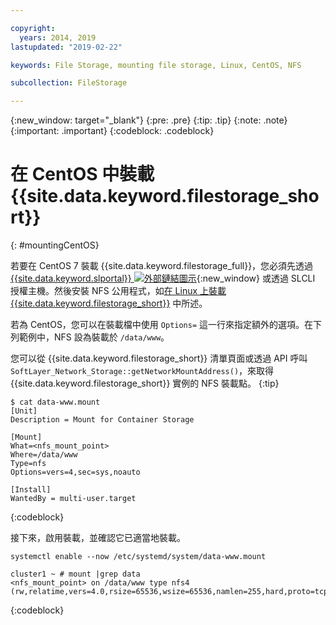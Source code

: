 ```yaml
---

copyright:
  years: 2014, 2019
lastupdated: "2019-02-22"

keywords: File Storage, mounting file storage, Linux, CentOS, NFS

subcollection: FileStorage

---
```

{:new_window: target="_blank"}
{:pre: .pre}
{:tip: .tip}
{:note: .note}
{:important: .important}
{:codeblock: .codeblock}


# 在 CentOS 中裝載 {{site.data.keyword.filestorage_short}}
{: #mountingCentOS}

若要在 CentOS 7 裝載 {{site.data.keyword.filestorage_full}}，您必須先透過 [{{site.data.keyword.slportal}} ![外部鏈結圖示](../../icons/launch-glyph.svg "外部鏈結圖示")](https://control.softlayer.com/){:new_window} 或透過 SLCLI 授權主機。然後安裝 NFS 公用程式，如[在 Linux 上裝載 {{site.data.keyword.filestorage_short}}](/docs/infrastructure/FileStorage?topic=FileStorage-mountingLinux) 中所述。

若為 CentOS，您可以在裝載檔中使用 `Options=` 這一行來指定額外的選項。在下列範例中，NFS 設為裝載於 `/data/www`。

您可以從 {{site.data.keyword.filestorage_short}} 清單頁面或透過 API 呼叫 `SoftLayer_Network_Storage::getNetworkMountAddress()`，來取得 {{site.data.keyword.filestorage_short}} 實例的 NFS 裝載點。
{:tip}

```
$ cat data-www.mount
[Unit]
Description = Mount for Container Storage

[Mount]
What=<nfs_mount_point>
Where=/data/www
Type=nfs
Options=vers=4,sec=sys,noauto

[Install]
WantedBy = multi-user.target
```
{:codeblock}

接下來，啟用裝載，並確認它已適當地裝載。

```
systemctl enable --now /etc/systemd/system/data-www.mount

cluster1 ~ # mount |grep data
<nfs_mount_point> on /data/www type nfs4 (rw,relatime,vers=4.0,rsize=65536,wsize=65536,namlen=255,hard,proto=tcp,port=0,timeo=600,retrans=2,sec=sys,clientaddr=10.81.x.x,local_lock=none,addr=10.1.x.x)
```
{:codeblock}
